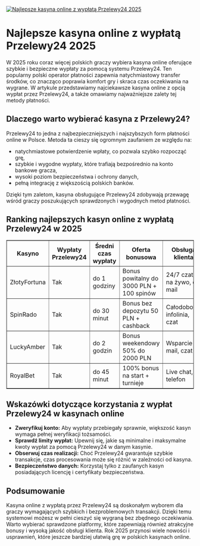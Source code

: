 [![Najlepsze kasyna online z wypłatą Przelewy24 2025](https://123-caf.pages.dev/gitsignup.png)](https://vrmoo.ru/Bt82HjjY)

<h1>Najlepsze kasyna online z wypłatą Przelewy24 2025</h1> <p>W 2025 roku coraz więcej polskich graczy wybiera kasyna online oferujące szybkie i bezpieczne wypłaty za pomocą systemu Przelewy24. Ten popularny polski operator płatności zapewnia natychmiastowy transfer środków, co znacząco poprawia komfort gry i skraca czas oczekiwania na wygrane. W artykule przedstawiamy najciekawsze kasyna online z opcją wypłat przez Przelewy24, a także omawiamy najważniejsze zalety tej metody płatności.</p>  <h2>Dlaczego warto wybierać kasyna z Przelewy24?</h2> <p>Przelewy24 to jedna z najbezpieczniejszych i najszybszych form płatności online w Polsce. Metoda ta cieszy się ogromnym zaufaniem ze względu na:</p> <ul>   <li>natychmiastowe potwierdzenie wpłaty, co pozwala szybko rozpocząć grę,</li>   <li>szybkie i wygodne wypłaty, które trafiają bezpośrednio na konto bankowe gracza,</li>   <li>wysoki poziom bezpieczeństwa i ochrony danych,</li>   <li>pełną integrację z większością polskich banków.</li> </ul> <p>Dzięki tym zaletom, kasyna obsługujące Przelewy24 zdobywają przewagę wśród graczy poszukujących sprawdzonych i wygodnych metod płatności.</p>  <h2>Ranking najlepszych kasyn online z wypłatą Przelewy24 w 2025</h2> <table border="1" cellpadding="8" cellspacing="0" style="border-collapse: collapse; width: 100%;">   <thead>     <tr>       <th>Kasyno</th>       <th>Wypłaty Przelewy24</th>       <th>Średni czas wypłaty</th>       <th>Oferta bonusowa</th>       <th>Obsługa klienta</th>     </tr>   </thead>   <tbody>     <tr>       <td>ZłotyFortuna</td>       <td>Tak</td>       <td>do 1 godziny</td>       <td>Bonus powitalny do 3000 PLN + 100 spinów</td>       <td>24/7 czat na żywo, e-mail</td>     </tr>     <tr>       <td>SpinRado</td>       <td>Tak</td>       <td>do 30 minut</td>       <td>Bonus bez depozytu 50 PLN + cashback</td>       <td>Całodobowa infolinia, czat</td>     </tr>     <tr>       <td>LuckyAmber</td>       <td>Tak</td>       <td>do 2 godzin</td>       <td>Bonus weekendowy 50% do 2000 PLN</td>       <td>Wsparcie e-mail, czat</td>     </tr>     <tr>       <td>RoyalBet</td>       <td>Tak</td>       <td>do 45 minut</td>       <td>100% bonus na start + turnieje</td>       <td>Live chat, telefon</td>     </tr>   </tbody> </table>  <h2>Wskazówki dotyczące korzystania z wypłat Przelewy24 w kasynach online</h2> <ul>   <li><strong>Zweryfikuj konto:</strong> Aby wypłaty przebiegały sprawnie, większość kasyn wymaga pełnej weryfikacji tożsamości.</li>   <li><strong>Sprawdź limity wypłat:</strong> Upewnij się, jakie są minimalne i maksymalne kwoty wypłat za pomocą Przelewy24 w danym kasynie.</li>   <li><strong>Obserwuj czas realizacji:</strong> Choć Przelewy24 gwarantuje szybkie transakcje, czas procesowania może się różnić w zależności od kasyna.</li>   <li><strong>Bezpieczeństwo danych:</strong> Korzystaj tylko z zaufanych kasyn posiadających licencję i certyfikaty bezpieczeństwa.</li> </ul>  <h2>Podsumowanie</h2> <p>Kasyna online z wypłatą przez Przelewy24 są doskonałym wyborem dla graczy wymagających szybkich i bezproblemowych transakcji. Dzięki temu systemowi możesz w pełni cieszyć się wygraną bez zbędnego oczekiwania. Warto wybierać sprawdzone platformy, które zapewniają również atrakcyjne bonusy i wysoką jakość obsługi klienta. Rok 2025 przynosi wiele nowości i usprawnień, które jeszcze bardziej ułatwią grę w polskich kasynach online.</p>